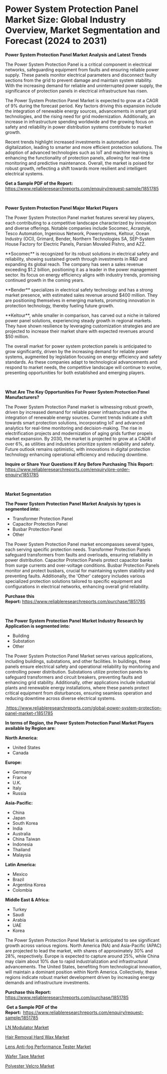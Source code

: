 <p><h1>Power System Protection Panel Market Size: Global Industry Overview, Market Segmentation and Forecast (2024 to 2031)</h1></p><p><strong>Power System Protection Panel Market Analysis and Latest Trends</strong></p>
<p><p>The Power System Protection Panel is a critical component in electrical networks, safeguarding equipment from faults and ensuring reliable power supply. These panels monitor electrical parameters and disconnect faulty sections from the grid to prevent damage and maintain system stability. With the increasing demand for reliable and uninterrupted power supply, the significance of protection panels in electrical infrastructure has risen.</p><p>The Power System Protection Panel Market is expected to grow at a CAGR of 9% during the forecast period. Key factors driving this expansion include the integration of renewable energy sources, advancements in smart grid technologies, and the rising need for grid modernization. Additionally, an increase in infrastructure spending worldwide and the growing focus on safety and reliability in power distribution systems contribute to market growth.</p><p>Recent trends highlight increased investments in automation and digitalization, leading to smarter and more efficient protection solutions. The adoption of advanced technologies such as IoT and machine learning is enhancing the functionality of protection panels, allowing for real-time monitoring and predictive maintenance. Overall, the market is poised for robust growth, reflecting a shift towards more resilient and intelligent electrical systems.</p></p>
<p><strong>Get a Sample PDF of the Report:&nbsp;</strong> <a href="https://www.reliableresearchreports.com/enquiry/request-sample/1851785?utm_campaign=1588&utm_medium=2&utm_source=Github&utm_content=ia&utm_term=18102024&utm_id=power-system-protection-panel">https://www.reliableresearchreports.com/enquiry/request-sample/1851785</a></p>
<p>&nbsp;</p>
<p><strong>Power System Protection Panel Major Market Players</strong></p>
<p><p>The Power System Protection Panel market features several key players, each contributing to a competitive landscape characterized by innovation and diverse offerings. Notable companies include Socomec, Acrastyle, Tesco Automation, Ingenious Network, Powersystems, Keltour, Ocean Industry (OCI), Grimard, Bender, Northern Technologies SA, SEP-System House Factory for Electric Panels, Parsian Movaled Pishro, and AZZ.</p><p>**Socomec** is recognized for its robust solutions in electrical safety and reliability, showing sustained growth through investments in R&D and expanding its global reach. The company has seen a sales revenue exceeding $1.2 billion, positioning it as a leader in the power management sector. Its focus on energy efficiency aligns with industry trends, promising continued growth in the coming years.</p><p>**Bender** specializes in electrical safety technology and has a strong market presence, with estimated sales revenue around $400 million. They are positioning themselves in emerging markets, promoting innovation in protection technology, thereby fueling future growth.</p><p>**Keltour**, while smaller in comparison, has carved out a niche in tailored power panel solutions, experiencing steady growth in regional markets. They have shown resilience by leveraging customization strategies and are projected to increase their market share with expected revenues around $50 million.</p><p>The overall market for power system protection panels is anticipated to grow significantly, driven by the increasing demand for reliable power systems, augmented by legislation focusing on energy efficiency and safety standards. As these companies adapt to technological advancements and respond to market needs, the competitive landscape will continue to evolve, presenting opportunities for both established and emerging players.</p></p>
<p>&nbsp;</p>
<p><strong>What Are The Key Opportunities For Power System Protection Panel Manufacturers?</strong></p>
<p><p>The Power System Protection Panel market is witnessing robust growth, driven by increased demand for reliable power infrastructure and the integration of renewable energy sources. Current trends indicate a shift towards smart protection solutions, incorporating IoT and advanced analytics for real-time monitoring and decision-making. The rise in electrification projects and modernization of aging grids further propels market expansion. By 2030, the market is projected to grow at a CAGR of over 6%, as utilities and industries prioritize system reliability and safety. Future outlook remains optimistic, with innovations in digital protection technology enhancing operational efficiency and reducing downtime.</p></p>
<p><strong>Inquire or Share Your Questions If Any Before Purchasing This Report:</strong> <a href="https://www.reliableresearchreports.com/enquiry/pre-order-enquiry/1851785?utm_campaign=1588&utm_medium=2&utm_source=Github&utm_content=ia&utm_term=18102024&utm_id=power-system-protection-panel">https://www.reliableresearchreports.com/enquiry/pre-order-enquiry/1851785</a></p>
<p>&nbsp;</p>
<p><strong>Market Segmentation</strong></p>
<p><strong>The Power System Protection Panel Market Analysis by types is segmented into:</strong></p>
<p><ul><li>Transformer Protection Panel</li><li>Capacitor Protection Panel</li><li>Busbar Protection Panel</li><li>Other</li></ul></p>
<p><p>The Power System Protection Panel market encompasses several types, each serving specific protection needs. Transformer Protection Panels safeguard transformers from faults and overloads, ensuring reliability in power distribution. Capacitor Protection Panels protect capacitor banks from surge currents and over-voltage conditions. Busbar Protection Panels monitor and protect busbars, crucial for maintaining system stability and preventing faults. Additionally, the 'Other' category includes various specialized protection solutions tailored to specific equipment and configurations in electrical networks, enhancing overall grid reliability.</p></p>
<p><strong>Purchase this Report:&nbsp;</strong><a href="https://www.reliableresearchreports.com/purchase/1851785?utm_campaign=1588&utm_medium=2&utm_source=Github&utm_content=ia&utm_term=18102024&utm_id=power-system-protection-panel">https://www.reliableresearchreports.com/purchase/1851785</a></p>
<p>&nbsp;</p>
<p><strong>The Power System Protection Panel Market Industry Research by Application is segmented into:</strong></p>
<p><ul><li>Building</li><li>Substation</li><li>Other</li></ul></p>
<p><p>The Power System Protection Panel Market serves various applications, including buildings, substations, and other facilities. In buildings, these panels ensure electrical safety and operational reliability by monitoring and controlling power distribution. Substations utilize protection panels to safeguard transformers and circuit breakers, preventing faults and enhancing grid stability. Additionally, other applications include industrial plants and renewable energy installations, where these panels protect critical equipment from disturbances, ensuring seamless operation and reducing downtime across diverse electrical systems.</p></p>
<p><a href="https://www.reliableresearchreports.com/global-power-system-protection-panel-market-r1851785?utm_campaign=1588&utm_medium=2&utm_source=Github&utm_content=ia&utm_term=18102024&utm_id=power-system-protection-panel">&nbsp;https://www.reliableresearchreports.com/global-power-system-protection-panel-market-r1851785</a></p>
<p><strong>In terms of Region, the Power System Protection Panel Market Players available by Region are:</strong></p>
<p>
    <p> <strong> North America: </strong>
        <ul>
            <li>United States</li>
            <li>Canada</li>
        </ul>
        </p> 
    <p> <strong> Europe: </strong>
        <ul>
            <li>Germany</li>
            <li>France</li>
            <li>U.K.</li>
            <li>Italy</li>
            <li>Russia</li>
        </ul>
        </p> 
    <p> <strong> Asia-Pacific: </strong>
        <ul>
            <li>China</li>
            <li>Japan</li>
            <li>South Korea</li>
            <li>India</li>
            <li>Australia</li>
            <li>China Taiwan</li>
            <li>Indonesia</li>
            <li>Thailand</li>
            <li>Malaysia</li>
        </ul>
        </p> 
    <p> <strong> Latin America: </strong>
        <ul>
            <li>Mexico</li>
            <li>Brazil</li>
            <li>Argentina Korea</li>
            <li>Colombia</li>
        </ul>
        </p> 
    <p> <strong> Middle East & Africa: </strong>
        <ul>
            <li>Turkey</li>
            <li>Saudi</li>
            <li>Arabia</li>
            <li>UAE</li>
            <li>Korea</li>
        </ul>
    </p>
    </p>
<p><p>The Power System Protection Panel Market is anticipated to see significant growth across various regions. North America (NA) and Asia-Pacific (APAC) are projected to lead the market, with shares of approximately 30% and 28%, respectively. Europe is expected to capture around 25%, while China may claim about 10% due to rapid industrialization and infrastructural advancements. The United States, benefiting from technological innovation, will maintain a dominant position within North America. Collectively, these regions indicate robust market development driven by increasing energy demands and infrastructure investments.</p></p>
<p><strong>Purchase this Report: </strong><a href="https://www.reliableresearchreports.com/purchase/1851785?utm_campaign=1588&utm_medium=2&utm_source=Github&utm_content=ia&utm_term=18102024&utm_id=power-system-protection-panel">https://www.reliableresearchreports.com/purchase/1851785</a></p>
<p>&nbsp;<strong>Get a Sample PDF of the Report:&nbsp;&nbsp;</strong><a href="https://www.reliableresearchreports.com/enquiry/request-sample/1851785?utm_campaign=1588&utm_medium=2&utm_source=Github&utm_content=ia&utm_term=18102024&utm_id=power-system-protection-panel">https://www.reliableresearchreports.com/enquiry/request-sample/1851785</a></p>
<p><strong></strong></p>
<p><p><a href="https://www.linkedin.com/pulse/ln-modulator-market-revolution-size-share-emerging-trends-lnyic?utm_campaign=1588&utm_medium=2&utm_source=Github&utm_content=ia&utm_term=18102024&utm_id=power-system-protection-panel">LN Modulator Market</a></p><p><a href="https://www.linkedin.com/pulse/hair-removal-hard-wax-market-global-regional-analysis-focus-ml0ke?utm_campaign=1588&utm_medium=2&utm_source=Github&utm_content=ia&utm_term=18102024&utm_id=power-system-protection-panel">Hair Removal Hard Wax Market</a></p><p><a href="https://github.com/mauripalmi/Market-Research-Report-List-5/blob/main/lens-anti-fog-performance-tester-market.md?utm_campaign=1588&utm_medium=2&utm_source=Github&utm_content=ia&utm_term=18102024&utm_id=power-system-protection-panel">Lens Anti-fog Performance Tester Market</a></p><p><a href="https://www.linkedin.com/pulse/wafer-tape-market-innovations-trends-comprehensive-study-alx4c?utm_campaign=1588&utm_medium=2&utm_source=Github&utm_content=ia&utm_term=18102024&utm_id=power-system-protection-panel">Wafer Tape Market</a></p><p><a href="https://www.linkedin.com/pulse/polyester-velcro-value-chain-analysis-from-raw-materials-udyae?utm_campaign=1588&utm_medium=2&utm_source=Github&utm_content=ia&utm_term=18102024&utm_id=power-system-protection-panel">Polyester Velcro Market</a></p></p>